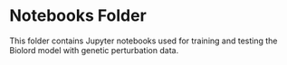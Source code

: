 # Notebooks Folder

This folder contains Jupyter notebooks used for training and testing the Biolord model with genetic perturbation data.
